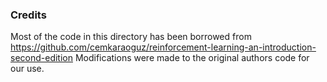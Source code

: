 ### Credits

Most of the code in this directory has been borrowed from
https://github.com/cemkaraoguz/reinforcement-learning-an-introduction-second-edition
Modifications were made to the original authors code for our use.
